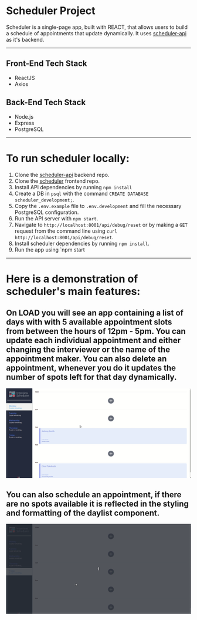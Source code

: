 # Scheduler Project

Scheduler is a single-page app, built with REACT, that allows users to build a schedule of appointments that update dynamically. It uses [scheduler-api](https://github.com/ronjuarez/scheduler-api) as it's backend.

---

## Front-End Tech Stack

* ReactJS 
* Axios

## Back-End Tech Stack
* Node.js
* Express
* PostgreSQL

---

# To run scheduler locally:
1. Clone the [scheduler-api](https://www.github.com/ronjuarez/scheduler-api) backend repo.
2. Clone the [scheduler](https://www.github.com/ronjuarez/LHL-Mar30Cohort-scheduler) frontend repo.
3. Install API dependencies by running `npm install`
4. Create a DB in `psql` with the command `CREATE DATABASE scheduler_development;`.
5. Copy the `.env.example` file to `.env.development` and fill the necessary PostgreSQL configuration.
6. Run the API server with `npm start`.
7. Navigate to `http://localhost:8001/api/debug/reset` or by making a `GET` request from the command line using `curl http://localhost:8001/api/debug/reset`.
8. Install scheduler dependencies by running `npm install`. 
9. Run the app using `npm start

---

# Here is a demonstration of scheduler's main features:

## On LOAD you will see an app containing a list of days with with 5 available appointment slots from between the hours of 12pm - 5pm. You can update each individual appointment and either changing the interviewer or the name of the appointment maker. You can also delete an appointment, whenever you do it updates the number of spots left for that day dynamically.

![First Screen](https://github.com/ronjuarez/LHL-Mar30Cohort-scheduler/blob/master/scheduler-gifs/updateanddeleteappointments.gif)

## You can also schedule an appointment, if there are no spots available it is reflected in the styling and formatting of the daylist component.

![Second Screen](https://github.com/ronjuarez/LHL-Mar30Cohort-scheduler/blob/master/scheduler-gifs/createappointmentsnospotsleft.gif)
